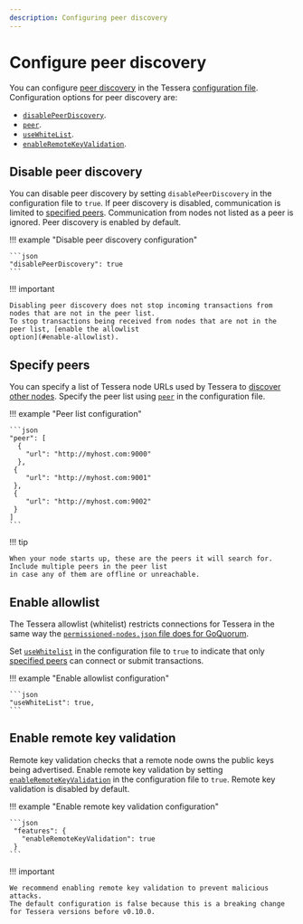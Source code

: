 ```yaml
---
description: Configuring peer discovery
---
```


# Configure peer discovery

You can configure [peer discovery](../../Concepts/p2p-discovery.md) in the Tessera [configuration file](Tessera.md).
Configuration options for peer discovery are:

* [`disablePeerDiscovery`](#disable-peer-discovery).
* [`peer`](#specify-peers).
* [`useWhiteList`](#enable-allowlist).
* [`enableRemoteKeyValidation`](#enable-remote-key-validation).

## Disable peer discovery

You can disable peer discovery by setting `disablePeerDiscovery` in the configuration file to `true`.
If peer discovery is disabled, communication is limited to [specified peers](#specify-peers).
Communication from nodes not listed as a peer is ignored.
Peer discovery is enabled by default.

!!! example "Disable peer discovery configuration"

    ```json
    "disablePeerDiscovery": true
    ```

!!! important

    Disabling peer discovery does not stop incoming transactions from nodes that are not in the peer list.
    To stop transactions being received from nodes that are not in the peer list, [enable the allowlist
    option](#enable-allowlist).

## Specify peers

You can specify a list of Tessera node URLs used by Tessera to [discover other nodes](../../Concepts/p2p-discovery.md).
Specify the peer list using [`peer`](../../Reference/SampleConfiguration.md#peer) in the configuration file.

!!! example "Peer list configuration"

    ```json
    "peer": [
      {
        "url": "http://myhost.com:9000"
      },
     {
        "url": "http://myhost.com:9001"
     },
     {
        "url": "http://myhost.com:9002"
     }
    ]
    ```

!!! tip

    When your node starts up, these are the peers it will search for. Include multiple peers in the peer list
    in case any of them are offline or unreachable.

## Enable allowlist

The Tessera allowlist (whitelist) restricts connections for Tessera in the same way the [`permissioned-nodes.json`
file does for GoQuorum](https://consensys.net/docs/goquorum/en/stable/configure-and-manage/configure/permissioning/basic-permissions/).

Set [`useWhitelist`](../../Reference/SampleConfiguration.md#usewhitelist) in the configuration file to `true` to indicate
that only [specified peers](#specify-peers) can connect or submit transactions.

!!! example "Enable allowlist configuration"

    ```json
    "useWhiteList": true,
    ```

## Enable remote key validation

Remote key validation checks that a remote node owns the public keys being advertised.
Enable remote key validation by setting [`enableRemoteKeyValidation`](../../Reference/SampleConfiguration.md#features)
in the configuration file to `true`.
Remote key validation is disabled by default.

!!! example "Enable remote key validation configuration"

    ```json
     "features": {
       "enableRemoteKeyValidation": true
     }
    ```

!!! important

    We recommend enabling remote key validation to prevent malicious attacks.
    The default configuration is false because this is a breaking change for Tessera versions before v0.10.0.
